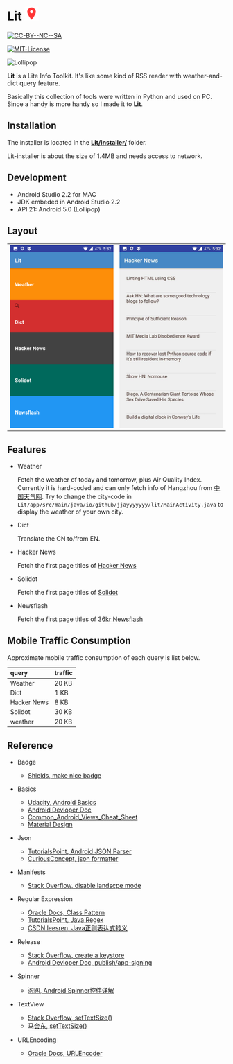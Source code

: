 #	Lit <img alt="ic_launcher" src="./assets/ic_launcher.png" width="32"/>

<div>
<a rel="cc-license" href="http://creativecommons.org/licenses/by-nc-sa/4.0/"><img alt="CC-BY--NC--SA" style="border-width:0" src="https://img.shields.io/badge/%20%20%20CC%20%20%20-BY--NC--SA-brightgreen.svg"></img></a>

<a rel="mit-license" href="http://opensource.org/licenses/mit-license.php"><img alt="MIT-License" style="border-width:0" src="https://img.shields.io/badge/License-MIT%20License-blue.svg"></img></a>

<img alt="Lollipop" style="border-width:0" src="https://img.shields.io/badge/Android-Lollipop%2B-orange.svg"></img>
</div>

**Lit** is a Lite Info Toolkit. It's like some kind of RSS reader with weather-and-dict query feature.

Basically this collection of tools were written in Python and used on PC. Since a handy is more handy so I made it to **Lit**. 

##	Installation

The installer is located in the **[Lit/installer/](https://github.com/jJayyyyyyy/Lit/tree/master/installer)** folder. 

Lit-installer is about the size of 1.4MB and needs access to network.

##	Development

*	Android Studio 2.2 for MAC
*  JDK embeded in Android Studio 2.2
*	API 21: Android 5.0 (Lollipop)

##	Layout

<table>
<tr>
<td><img src="./assets/main_activity.jpeg" width="240"/>
</td>
<td><img src="./assets/hackernews_activity.jpeg" width="240"/></td>
<tr>
</table>


##	Features

*	Weather

	Fetch the weather of today and tomorrow, plus Air Quality Index. Currently it is hard-coded and can only fetch info of Hangzhou from [中国天气网](http://m.weather.com.cn/). Try to change the city-code in `Lit/app/src/main/java/io/github/jjayyyyyyy/lit/MainActivity.java` to display the weather of your own city.

*	Dict

	Translate the CN to/from EN.

*	Hacker News

	Fetch the first page titles of [Hacker News](https://news.ycombinator.com/)

*	Solidot

	Fetch the first page titles of [Solidot](http://www.solidot.org/)
	
*	Newsflash

	Fetch the first page titles of [36kr Newsflash](http://36kr.com/newsflashes)

##	Mobile Traffic Consumption

Approximate mobile traffic consumption of each query is list below.

| query | traffic |
| :----- | :------- |
| Weather | 20 KB | 
| Dict | 1 KB | 
| Hacker News | 8 KB | 
| Solidot | 30 KB | 
| weather | 20 KB | 

##	Reference

*	Badge
	*	[Shields, make nice badge](http://shields.io/)

*	Basics
	*	[Udacity, Android Basics](https://www.udacity.com/courses/android)
	*	[Android Devloper Doc](https://developer.android.com/index.html)
	*	[Common_Android_Views_Cheat_Sheet](http://cn-static.udacity.com/nd801/Common_Android_Views_Cheat_Sheet.pdf)
	*	[Material Design](https://material.io/)

*	Json
	*	[TutorialsPoint, Android JSON Parser](https://www.tutorialspoint.com/android/android_json_parser.htm)
	*	[CuriousConcept, json formatter](https://jsonformatter.curiousconcept.com/)

*	Manifests
	*	[Stack Overflow, disable landscpe mode](http://stackoverflow.com/a/582585/5584850)

*	Regular Expression
	*	[Oracle Docs, Class Pattern](http://docs.oracle.com/javase/7/docs/api/java/util/regex/Pattern.html)
	*	[TutorialsPoint, Java Regex](https://www.tutorialspoint.com/java/java_regular_expressions.htm)
	*	[CSDN leesren, Java正则表达式转义](http://blog.csdn.net/csr0312/article/details/17016709)

*	Release
	*	[Stack Overflow, create a keystore](http://stackoverflow.com/questions/3997748/how-can-i-create-a-keystore)
	*	[Android Devloper Doc, publish/app-signing](https://developer.android.com/studio/publish/app-signing.html)

*	Spinner
	*	[泡网, Android Spinner控件详解](http://www.jcodecraeer.com/a/anzhuokaifa/androidkaifa/2015/0105/2264.html)

*	TextView
	*	[Stack Overflow, setTextSize()](http://stackoverflow.com/questions/11590538/dpi-value-of-default-large-medium-and-small-text-views-android)
	*	[马会东, setTextSize()](http://www.cnblogs.com/duanweishi/p/4449588.html)

*	URLEncoding
	*	[Oracle Docs, URLEncoder](https://docs.oracle.com/javase/7/docs/api/java/net/URLEncoder.html)

